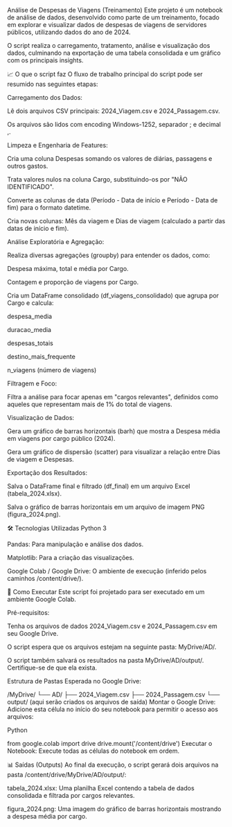 Análise de Despesas de Viagens (Treinamento)
Este projeto é um notebook de análise de dados, desenvolvido como parte de um treinamento, focado em explorar e visualizar dados de despesas de viagens de servidores públicos, utilizando dados do ano de 2024.

O script realiza o carregamento, tratamento, análise e visualização dos dados, culminando na exportação de uma tabela consolidada e um gráfico com os principais insights.

📈 O que o script faz
O fluxo de trabalho principal do script pode ser resumido nas seguintes etapas:

Carregamento dos Dados:

Lê dois arquivos CSV principais: 2024_Viagem.csv e 2024_Passagem.csv.

Os arquivos são lidos com encoding Windows-1252, separador ; e decimal ,.

Limpeza e Engenharia de Features:

Cria uma coluna Despesas somando os valores de diárias, passagens e outros gastos.

Trata valores nulos na coluna Cargo, substituindo-os por "NÃO IDENTIFICADO".

Converte as colunas de data (Período - Data de início e Período - Data de fim) para o formato datetime.

Cria novas colunas: Mês da viagem e Dias de viagem (calculado a partir das datas de início e fim).

Análise Exploratória e Agregação:

Realiza diversas agregações (groupby) para entender os dados, como:

Despesa máxima, total e média por Cargo.

Contagem e proporção de viagens por Cargo.

Cria um DataFrame consolidado (df_viagens_consolidado) que agrupa por Cargo e calcula:

despesa_media

duracao_media

despesas_totais

destino_mais_frequente

n_viagens (número de viagens)

Filtragem e Foco:

Filtra a análise para focar apenas em "cargos relevantes", definidos como aqueles que representam mais de 1% do total de viagens.

Visualização de Dados:

Gera um gráfico de barras horizontais (barh) que mostra a Despesa média em viagens por cargo público (2024).

Gera um gráfico de dispersão (scatter) para visualizar a relação entre Dias de viagem e Despesas.

Exportação dos Resultados:

Salva o DataFrame final e filtrado (df_final) em um arquivo Excel (tabela_2024.xlsx).

Salva o gráfico de barras horizontais em um arquivo de imagem PNG (figura_2024.png).

🛠️ Tecnologias Utilizadas
Python 3

Pandas: Para manipulação e análise dos dados.

Matplotlib: Para a criação das visualizações.

Google Colab / Google Drive: O ambiente de execução (inferido pelos caminhos /content/drive/).

🚀 Como Executar
Este script foi projetado para ser executado em um ambiente Google Colab.

Pré-requisitos:

Tenha os arquivos de dados 2024_Viagem.csv e 2024_Passagem.csv em seu Google Drive.

O script espera que os arquivos estejam na seguinte pasta: MyDrive/AD/.

O script também salvará os resultados na pasta MyDrive/AD/output/. Certifique-se de que ela exista.

Estrutura de Pastas Esperada no Google Drive:

/MyDrive/
└── AD/
    ├── 2024_Viagem.csv
    ├── 2024_Passagem.csv
    └── output/
        (aqui serão criados os arquivos de saída)
Montar o Google Drive: Adicione esta célula no início do seu notebook para permitir o acesso aos arquivos:

Python

from google.colab import drive
drive.mount('/content/drive')
Executar o Notebook: Execute todas as células do notebook em ordem.

📊 Saídas (Outputs)
Ao final da execução, o script gerará dois arquivos na pasta /content/drive/MyDrive/AD/output/:

tabela_2024.xlsx: Uma planilha Excel contendo a tabela de dados consolidada e filtrada por cargos relevantes.

figura_2024.png: Uma imagem do gráfico de barras horizontais mostrando a despesa média por cargo.